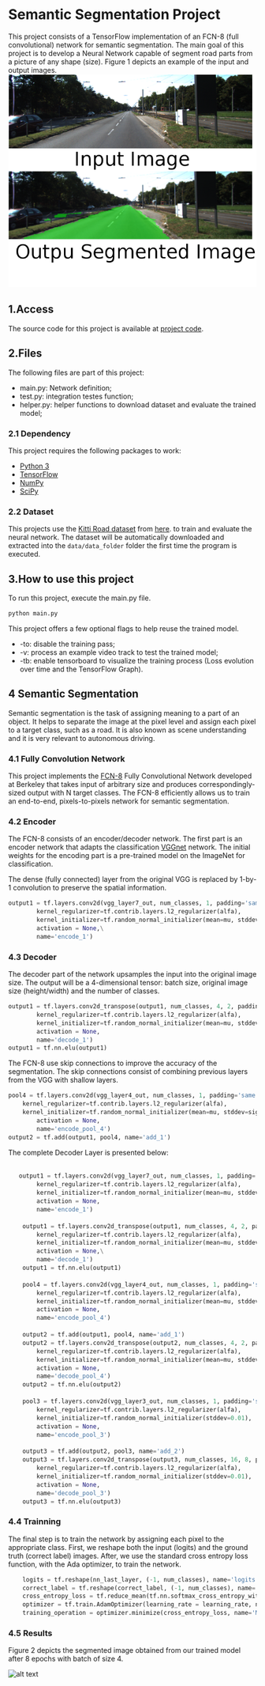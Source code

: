 # Semantic Segmentation Project

This project consists of a TensorFlow implementation of an FCN-8 (full convolutional) network for semantic segmentation. The main goal of this project is to develop a Neural Network capable of segment road parts from a picture of any shape (size). Figure 1 depicts an example of the input and output images.
![alt text][image1]

[//]: # (Image References)

[image1]: images/example.png "Input - Outpu image example."
[image2]: images/resuts.png "Final Segmented image." 

## 1.Access 

The source code for this project is available at [project code](https://github.com/rtsaad/CarND-Semantic-Segmentation).

## 2.Files

The following files are part of this project:
* main.py:  Network definition;
* test.py:  integration testes function;
* helper.py: helper functions to download dataset and evaluate the trained model;


### 2.1 Dependency

This project requires the following packages to work:
 - [Python 3](https://www.python.org/)
 - [TensorFlow](https://www.tensorflow.org/)
 - [NumPy](http://www.numpy.org/)
 - [SciPy](https://www.scipy.org/)

### 2.2 Dataset

This projects use the [Kitti Road dataset](http://www.cvlibs.net/datasets/kitti/eval_road.php) from [here](http://www.cvlibs.net/download.php?file=data_road.zip). to train and evaluate the neural network. The dataset will be automatically downloaded and extracted into the `data/data_folder` folder the first time the program is executed.

## 3.How to use this project

To run this project, execute the main.py file. 

``` py
python main.py

```
This project offers a few optional flags to help reuse the trained model.
 - -to: disable the training pass;
 - -v: process an example video track to test the trained model;
 - -tb: enable tensorboard to visualize the training process (Loss evolution over time and the TensorFlow Graph).

## 4 Semantic Segmentation

Semantic segmentation is the task of assigning meaning to a part of an object. It helps to separate the image at the pixel level and assign each pixel to a target class, such as a road. It is also known as scene understanding and it is very relevant to autonomous driving.

### 4.1 Fully Convolution Network

This project implements the [FCN-8](https://people.eecs.berkeley.edu/~jonlong/long_shelhamer_fcn.pdf) Fully Convolutional Network developed at Berkeley that takes input of arbitrary size and produces correspondingly-sized output with N target classes. The FCN-8 efficiently allows us to train an end-to-end, pixels-to-pixels network for semantic segmentation.

### 4.2 Encoder

The FCN-8 consists of an encoder/decoder network. The first part is an encoder network that adapts the classification [VGGnet](https://arxiv.org/pdf/1409.1556/) network. The initial weights for the encoding part is a pre-trained model on the ImageNet for classification. 

The dense (fully connected) layer from the original VGG is replaced by 1-by-1 convolution to preserve the spatial information. 

```python
output1 = tf.layers.conv2d(vgg_layer7_out, num_classes, 1, padding='same',
        kernel_regularizer=tf.contrib.layers.l2_regularizer(alfa),
        kernel_initializer=tf.random_normal_initializer(mean=mu, stddev=sigma),
        activation = None,\
        name='encode_1')
```

### 4.3 Decoder

The decoder part of the network upsamples the input into the original image size. The output will be a 4-dimensional tensor: batch size, original image size (height/width) and the number of classes.

```python
output1 = tf.layers.conv2d_transpose(output1, num_classes, 4, 2, padding='same',
        kernel_regularizer=tf.contrib.layers.l2_regularizer(alfa),
        kernel_initializer=tf.random_normal_initializer(mean=mu, stddev=sigma),
        activation = None,
        name='decode_1')
output1 = tf.nn.elu(output1)
```

The FCN-8 use skip connections to improve the accuracy of the segmentation. The skip connections consist of combining previous layers from the VGG with shallow layers.

```python
pool4 = tf.layers.conv2d(vgg_layer4_out, num_classes, 1, padding='same',
	kernel_regularizer=tf.contrib.layers.l2_regularizer(alfa),
	kernel_initializer=tf.random_normal_initializer(mean=mu, stddev=sigma), 
        activation = None,
        name='encode_pool_4')
output2 = tf.add(output1, pool4, name='add_1')
```

The complete Decoder Layer is presented below:

```python

   output1 = tf.layers.conv2d(vgg_layer7_out, num_classes, 1, padding='same',
        kernel_regularizer=tf.contrib.layers.l2_regularizer(alfa),
        kernel_initializer=tf.random_normal_initializer(mean=mu, stddev=sigma), 
        activation = None,
        name='encode_1') 

    output1 = tf.layers.conv2d_transpose(output1, num_classes, 4, 2, padding='same',
        kernel_regularizer=tf.contrib.layers.l2_regularizer(alfa),
        kernel_initializer=tf.random_normal_initializer(mean=mu, stddev=sigma), 
        activation = None,\
        name='decode_1')
    output1 = tf.nn.elu(output1)

    pool4 = tf.layers.conv2d(vgg_layer4_out, num_classes, 1, padding='same',
        kernel_regularizer=tf.contrib.layers.l2_regularizer(alfa),
        kernel_initializer=tf.random_normal_initializer(mean=mu, stddev=sigma),
        activation = None,
        name='encode_pool_4')

    output2 = tf.add(output1, pool4, name='add_1')
    output2 = tf.layers.conv2d_transpose(output2, num_classes, 4, 2, padding='same',
        kernel_regularizer=tf.contrib.layers.l2_regularizer(alfa),
        kernel_initializer=tf.random_normal_initializer(mean=mu, stddev=sigma),
        activation = None,
        name='decode_pool_4')
    output2 = tf.nn.elu(output2)

    pool3 = tf.layers.conv2d(vgg_layer3_out, num_classes, 1, padding='same',
        kernel_regularizer=tf.contrib.layers.l2_regularizer(alfa),
        kernel_initializer=tf.random_normal_initializer(stddev=0.01),
        activation = None,
        name='encode_pool_3')

    output3 = tf.add(output2, pool3, name='add_2')
    output3 = tf.layers.conv2d_transpose(output3, num_classes, 16, 8, padding='same',
        kernel_regularizer=tf.contrib.layers.l2_regularizer(alfa),
        kernel_initializer=tf.random_normal_initializer(stddev=0.01),
        activation = None,
        name='decode_pool_3')
    output3 = tf.nn.elu(output3)
```

### 4.4 Trainning

The final step is to train the network by assigning each pixel to the appropriate class. First, we reshape both the input (logits) and the ground truth (correct label) images. After, we use the standard cross entropy loss function, with the Ada optimizer, to train the network.


```python
    logits = tf.reshape(nn_last_layer, (-1, num_classes), name='logits')
    correct_label = tf.reshape(correct_label, (-1, num_classes), name='correct_label')
    cross_entropy_loss = tf.reduce_mean(tf.nn.softmax_cross_entropy_with_logits(logits=logits, labels=correct_label), name='mean')
    optimizer = tf.train.AdamOptimizer(learning_rate = learning_rate, name='Adam')
    training_operation = optimizer.minimize(cross_entropy_loss, name='Minimize') 
```

### 4.5 Results

Figure 2 depicts the segmented image obtained from our trained model after 8 epochs with batch of size 4. 

![alt text][image2]

